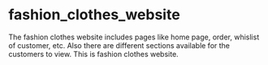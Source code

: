 # fashion_clothes_website

The fashion clothes website includes pages like home page, order, whislist of customer, etc.
Also there are different sections available for the customers to view.
This is fashion clothes website.
